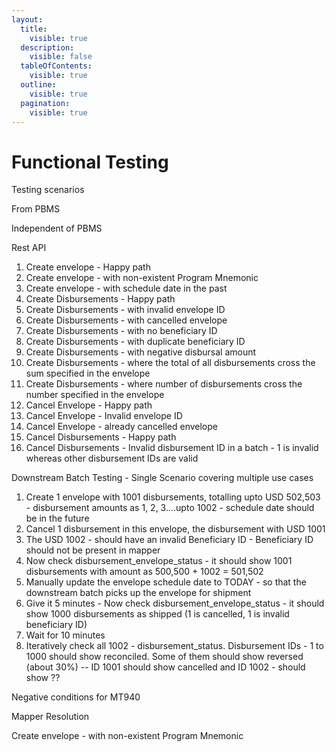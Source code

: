 ```yaml
---
layout:
  title:
    visible: true
  description:
    visible: false
  tableOfContents:
    visible: true
  outline:
    visible: true
  pagination:
    visible: true
---
```


# Functional Testing

Testing scenarios

From PBMS

Independent of PBMS

Rest API

1. Create envelope - Happy path
2. Create envelope - with non-existent Program Mnemonic
3. Create envelope - with schedule date in the past
4. Create Disbursements - Happy path
5. Create Disbursements - with invalid envelope ID
6. Create Disbursements - with cancelled envelope
7. Create Disbursements - with no beneficiary ID
8. Create Disbursements - with duplicate beneficiary ID
9. Create Disbursements - with negative disbursal amount
10. Create Disbursements - where the total of all disbursements cross the sum specified in the envelope&#x20;
11. Create Disbursements - where number of disbursements cross the number specified in the envelope
12. Cancel Envelope - Happy path
13. Cancel Envelope - Invalid envelope ID
14. Cancel Envelope - already cancelled envelope
15. Cancel Disbursements - Happy path
16. Cancel Disbursements - Invalid disbursement ID in a batch - 1 is invalid whereas other disbursement IDs are valid

Downstream Batch Testing - Single Scenario covering multiple use cases

1. Create 1 envelope with 1001 disbursements, totalling upto USD 502,503 - disbursement amounts as 1, 2, 3....upto 1002 - schedule date should be in the future
2. Cancel 1 disbursement in this envelope, the disbursement with USD 1001
3. The USD 1002 - should have an invalid Beneficiary ID - Beneficiary ID should not be present in mapper
4. Now check disbursement\_envelope\_status - it should show 1001 disbursements with amount as 500,500 + 1002 = 501,502
5. Manually update the envelope schedule date to TODAY - so that the downstream batch picks up the envelope for shipment
6. Give it 5 minutes - Now check disbursement\_envelope\_status - it should show 1000 disbursements as shipped (1 is cancelled, 1 is invalid beneficiary ID)
7. Wait for 10 minutes
8. Iteratively check all 1002 - disbursement\_status. Disbursement IDs - 1 to 1000 should show reconciled. Some of them should show reversed (about 30%) -- ID 1001 should show cancelled and ID 1002 - should show ??

Negative conditions for MT940

Mapper Resolution







Create envelope - with non-existent Program Mnemonic

